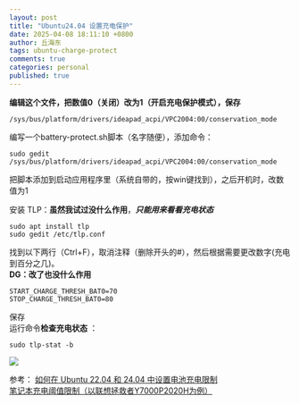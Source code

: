 ```yaml
---
layout: post
title: "Ubuntu24.04 设置充电保护"
date: 2025-04-08 18:11:10 +0800
author: 丘海东 
tags: ubuntu-charge-protect
comments: true
categories: personal
published: true
---
```

**编辑这个文件，把数值0（关闭）改为1（开启充电保护模式），保存**  

	/sys/bus/platform/drivers/ideapad_acpi/VPC2004:00/conservation_mode
	
编写一个battery-protect.sh脚本（名字随便），添加命令：  

    sudo gedit /sys/bus/platform/drivers/ideapad_acpi/VPC2004:00/conservation_mode

把脚本添加到启动应用程序里（系统自带的，按win键找到），之后开机时，改数值为1  
<!--more-->



安装 TLP：**虽然我试过没什么作用**，***只能用来看看充电状态***  

    sudo apt install tlp
    sudo gedit /etc/tlp.conf
    
找到以下两行（Ctrl+F），取消注释（删除开头的#），然后根据需要更改数字(充电到百分之几)。  
**DG：改了也没什么作用**  

	START_CHARGE_THRESH_BAT0=70
	STOP_CHARGE_THRESH_BAT0=80
	
保存  
运行命令**检查充电状态** ：  
	
	sudo tlp-stat -b
	
![](https://storage.deepin.org/thread/202303052303521160_image.png)  

参考：
[如何在 Ubuntu 22.04 和 24.04 中设置电池充电限制](https://cn.linux-terminal.com/?p=7554)  
[笔记本充电阈值限制（以联想拯救者Y7000P2020H为例）](https://bbs.deepin.org/post/253376)  

